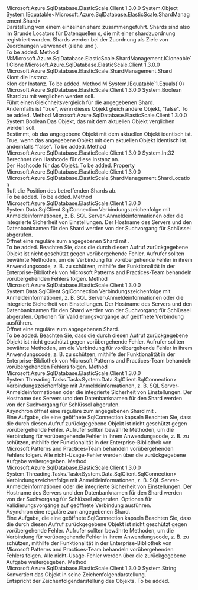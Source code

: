 <Type Name="Shard" FullName="Microsoft.Azure.SqlDatabase.ElasticScale.ShardManagement.Shard">
  <TypeSignature Language="C#" Value="public sealed class Shard : IEquatable&lt;Microsoft.Azure.SqlDatabase.ElasticScale.ShardManagement.Shard&gt;" />
  <TypeSignature Language="ILAsm" Value=".class public auto ansi sealed beforefieldinit Shard extends System.Object implements class System.IEquatable`1&lt;class Microsoft.Azure.SqlDatabase.ElasticScale.ShardManagement.Shard&gt;" />
  <TypeSignature Language="DocId" Value="T:Microsoft.Azure.SqlDatabase.ElasticScale.ShardManagement.Shard" />
  <TypeSignature Language="VB.NET" Value="Public NotInheritable Class Shard&#xA;Implements IEquatable(Of Shard)" />
  <TypeSignature Language="F#" Value="type Shard = class&#xA;    interface IShardProvider&lt;ShardLocation&gt;&#xA;    interface IShardProvider&#xA;    interface ICloneable&lt;Shard&gt;&#xA;    interface IEquatable&lt;Shard&gt;" />
  <AssemblyInfo>
    <AssemblyName>Microsoft.Azure.SqlDatabase.ElasticScale.Client</AssemblyName>
    <AssemblyVersion>1.3.0.0</AssemblyVersion>
  </AssemblyInfo>
  <Base>
    <BaseTypeName>System.Object</BaseTypeName>
  </Base>
  <Interfaces>
    <Interface>
      <InterfaceName>System.IEquatable&lt;Microsoft.Azure.SqlDatabase.ElasticScale.ShardManagement.Shard&gt;</InterfaceName>
    </Interface>
  </Interfaces>
  <Docs>
    <summary>
            Darstellung von einem einzelnen shard zusammengeführt. Shards sind also im Grunde Locators für Datenquellen <see cref="T:Microsoft.Azure.SqlDatabase.ElasticScale.ShardManagement.ShardLocation" />s, die mit einer shardzuordnung registriert wurden. Shards werden bei der Zuordnung als Ziele von Zuordnungen verwendet (siehe <see cref="T:Microsoft.Azure.SqlDatabase.ElasticScale.ShardManagement.PointMapping`1" /> und <see cref="T:Microsoft.Azure.SqlDatabase.ElasticScale.ShardManagement.RangeMapping`1" />).
            </summary>
    <remarks>To be added.</remarks>
  </Docs>
  <Members>
    <Member MemberName="Clone">
      <MemberSignature Language="C#" Value="public Microsoft.Azure.SqlDatabase.ElasticScale.ShardManagement.Shard Clone ();" />
      <MemberSignature Language="ILAsm" Value=".method public hidebysig newslot virtual instance class Microsoft.Azure.SqlDatabase.ElasticScale.ShardManagement.Shard Clone() cil managed" />
      <MemberSignature Language="DocId" Value="M:Microsoft.Azure.SqlDatabase.ElasticScale.ShardManagement.Shard.Clone" />
      <MemberSignature Language="VB.NET" Value="Public Function Clone () As Shard" />
      <MemberSignature Language="F#" Value="abstract member Clone : unit -&gt; Microsoft.Azure.SqlDatabase.ElasticScale.ShardManagement.Shard&#xA;override this.Clone : unit -&gt; Microsoft.Azure.SqlDatabase.ElasticScale.ShardManagement.Shard" Usage="shard.Clone " />
      <MemberType>Method</MemberType>
      <Implements>
        <InterfaceMember>M:Microsoft.Azure.SqlDatabase.ElasticScale.ShardManagement.ICloneable`1.Clone</InterfaceMember>
      </Implements>
      <AssemblyInfo>
        <AssemblyName>Microsoft.Azure.SqlDatabase.ElasticScale.Client</AssemblyName>
        <AssemblyVersion>1.3.0.0</AssemblyVersion>
      </AssemblyInfo>
      <ReturnValue>
        <ReturnType>Microsoft.Azure.SqlDatabase.ElasticScale.ShardManagement.Shard</ReturnType>
      </ReturnValue>
      <Parameters />
      <Docs>
        <summary>
            Klont die Instanz.
            </summary>
        <returns>Klon der Instanz.</returns>
        <remarks>To be added.</remarks>
      </Docs>
    </Member>
    <Member MemberName="Equals">
      <MemberSignature Language="C#" Value="public bool Equals (Microsoft.Azure.SqlDatabase.ElasticScale.ShardManagement.Shard other);" />
      <MemberSignature Language="ILAsm" Value=".method public hidebysig newslot virtual instance bool Equals(class Microsoft.Azure.SqlDatabase.ElasticScale.ShardManagement.Shard other) cil managed" />
      <MemberSignature Language="DocId" Value="M:Microsoft.Azure.SqlDatabase.ElasticScale.ShardManagement.Shard.Equals(Microsoft.Azure.SqlDatabase.ElasticScale.ShardManagement.Shard)" />
      <MemberSignature Language="VB.NET" Value="Public Function Equals (other As Shard) As Boolean" />
      <MemberSignature Language="F#" Value="override this.Equals : Microsoft.Azure.SqlDatabase.ElasticScale.ShardManagement.Shard -&gt; bool" Usage="shard.Equals other" />
      <MemberType>Method</MemberType>
      <Implements>
        <InterfaceMember>M:System.IEquatable`1.Equals(`0)</InterfaceMember>
      </Implements>
      <AssemblyInfo>
        <AssemblyName>Microsoft.Azure.SqlDatabase.ElasticScale.Client</AssemblyName>
        <AssemblyVersion>1.3.0.0</AssemblyVersion>
      </AssemblyInfo>
      <ReturnValue>
        <ReturnType>System.Boolean</ReturnType>
      </ReturnValue>
      <Parameters>
        <Parameter Name="other" Type="Microsoft.Azure.SqlDatabase.ElasticScale.ShardManagement.Shard" />
      </Parameters>
      <Docs>
        <param name="other">Shard zu mit verglichen werden soll.</param>
        <summary>
            Führt einen Gleichheitsvergleich für die angegebenen Shard.
            </summary>
        <returns>Andernfalls ist "true", wenn dieses Objekt gleich andere Objekt, "false".</returns>
        <remarks>To be added.</remarks>
      </Docs>
    </Member>
    <Member MemberName="Equals">
      <MemberSignature Language="C#" Value="public override bool Equals (object obj);" />
      <MemberSignature Language="ILAsm" Value=".method public hidebysig virtual instance bool Equals(object obj) cil managed" />
      <MemberSignature Language="DocId" Value="M:Microsoft.Azure.SqlDatabase.ElasticScale.ShardManagement.Shard.Equals(System.Object)" />
      <MemberSignature Language="VB.NET" Value="Public Overrides Function Equals (obj As Object) As Boolean" />
      <MemberSignature Language="F#" Value="override this.Equals : obj -&gt; bool" Usage="shard.Equals obj" />
      <MemberType>Method</MemberType>
      <AssemblyInfo>
        <AssemblyName>Microsoft.Azure.SqlDatabase.ElasticScale.Client</AssemblyName>
        <AssemblyVersion>1.3.0.0</AssemblyVersion>
      </AssemblyInfo>
      <ReturnValue>
        <ReturnType>System.Boolean</ReturnType>
      </ReturnValue>
      <Parameters>
        <Parameter Name="obj" Type="System.Object" />
      </Parameters>
      <Docs>
        <param name="obj">Das Objekt, das mit dem aktuellen Objekt verglichen werden soll.</param>
        <summary>
            Bestimmt, ob das angegebene Objekt mit dem aktuellen Objekt identisch ist.
            </summary>
        <returns>True, wenn das angegebene Objekt mit dem aktuellen Objekt identisch ist. andernfalls "false".</returns>
        <remarks>To be added.</remarks>
      </Docs>
    </Member>
    <Member MemberName="GetHashCode">
      <MemberSignature Language="C#" Value="public override int GetHashCode ();" />
      <MemberSignature Language="ILAsm" Value=".method public hidebysig virtual instance int32 GetHashCode() cil managed" />
      <MemberSignature Language="DocId" Value="M:Microsoft.Azure.SqlDatabase.ElasticScale.ShardManagement.Shard.GetHashCode" />
      <MemberSignature Language="VB.NET" Value="Public Overrides Function GetHashCode () As Integer" />
      <MemberSignature Language="F#" Value="override this.GetHashCode : unit -&gt; int" Usage="shard.GetHashCode " />
      <MemberType>Method</MemberType>
      <AssemblyInfo>
        <AssemblyName>Microsoft.Azure.SqlDatabase.ElasticScale.Client</AssemblyName>
        <AssemblyVersion>1.3.0.0</AssemblyVersion>
      </AssemblyInfo>
      <ReturnValue>
        <ReturnType>System.Int32</ReturnType>
      </ReturnValue>
      <Parameters />
      <Docs>
        <summary>
            Berechnet den Hashcode für diese Instanz an.
            </summary>
        <returns>Der Hashcode für das Objekt.</returns>
        <remarks>To be added.</remarks>
      </Docs>
    </Member>
    <Member MemberName="Location">
      <MemberSignature Language="C#" Value="public Microsoft.Azure.SqlDatabase.ElasticScale.ShardManagement.ShardLocation Location { get; }" />
      <MemberSignature Language="ILAsm" Value=".property instance class Microsoft.Azure.SqlDatabase.ElasticScale.ShardManagement.ShardLocation Location" />
      <MemberSignature Language="DocId" Value="P:Microsoft.Azure.SqlDatabase.ElasticScale.ShardManagement.Shard.Location" />
      <MemberSignature Language="VB.NET" Value="Public ReadOnly Property Location As ShardLocation" />
      <MemberSignature Language="F#" Value="member this.Location : Microsoft.Azure.SqlDatabase.ElasticScale.ShardManagement.ShardLocation" Usage="Microsoft.Azure.SqlDatabase.ElasticScale.ShardManagement.Shard.Location" />
      <MemberType>Property</MemberType>
      <AssemblyInfo>
        <AssemblyName>Microsoft.Azure.SqlDatabase.ElasticScale.Client</AssemblyName>
        <AssemblyVersion>1.3.0.0</AssemblyVersion>
      </AssemblyInfo>
      <ReturnValue>
        <ReturnType>Microsoft.Azure.SqlDatabase.ElasticScale.ShardManagement.ShardLocation</ReturnType>
      </ReturnValue>
      <Docs>
        <summary>
            Ruft die Position des betreffenden Shards ab.
            </summary>
        <value>To be added.</value>
        <remarks>To be added.</remarks>
      </Docs>
    </Member>
    <Member MemberName="OpenConnection">
      <MemberSignature Language="C#" Value="public System.Data.SqlClient.SqlConnection OpenConnection (string connectionString);" />
      <MemberSignature Language="ILAsm" Value=".method public hidebysig instance class System.Data.SqlClient.SqlConnection OpenConnection(string connectionString) cil managed" />
      <MemberSignature Language="DocId" Value="M:Microsoft.Azure.SqlDatabase.ElasticScale.ShardManagement.Shard.OpenConnection(System.String)" />
      <MemberSignature Language="VB.NET" Value="Public Function OpenConnection (connectionString As String) As SqlConnection" />
      <MemberSignature Language="F#" Value="member this.OpenConnection : string -&gt; System.Data.SqlClient.SqlConnection" Usage="shard.OpenConnection connectionString" />
      <MemberType>Method</MemberType>
      <AssemblyInfo>
        <AssemblyName>Microsoft.Azure.SqlDatabase.ElasticScale.Client</AssemblyName>
        <AssemblyVersion>1.3.0.0</AssemblyVersion>
      </AssemblyInfo>
      <ReturnValue>
        <ReturnType>System.Data.SqlClient.SqlConnection</ReturnType>
      </ReturnValue>
      <Parameters>
        <Parameter Name="connectionString" Type="System.String" />
      </Parameters>
      <Docs>
        <param name="connectionString">
            Verbindungszeichenfolge mit Anmeldeinformationen, z. B. SQL Server-Anmeldeinformationen oder die integrierte Sicherheit von Einstellungen. Der Hostname des Servers und den Datenbanknamen für den Shard werden von der Suchvorgang für Schlüssel abgerufen.
            </param>
        <summary>
            Öffnet eine reguläre <see cref="T:System.Data.SqlClient.SqlConnection" /> zum angegebenen Shard mit <see cref="F:Microsoft.Azure.SqlDatabase.ElasticScale.ShardManagement.ConnectionOptions.Validate" />.
            </summary>
        <returns>To be added.</returns>
        <remarks>
            Beachten Sie, dass die <see cref="T:System.Data.SqlClient.SqlConnection" /> durch diesen Aufruf zurückgegebene Objekt ist nicht geschützt gegen vorübergehende Fehler. Aufrufer sollten bewährte Methoden, um die Verbindung für vorübergehende Fehler in ihrem Anwendungscode, z. B. zu schützen, mithilfe der Funktionalität in der Enterprise-Bibliothek von Microsoft Patterns and Practices-Team behandeln vorübergehenden Fehlers folgen.
            </remarks>
      </Docs>
    </Member>
    <Member MemberName="OpenConnection">
      <MemberSignature Language="C#" Value="public System.Data.SqlClient.SqlConnection OpenConnection (string connectionString, Microsoft.Azure.SqlDatabase.ElasticScale.ShardManagement.ConnectionOptions options);" />
      <MemberSignature Language="ILAsm" Value=".method public hidebysig instance class System.Data.SqlClient.SqlConnection OpenConnection(string connectionString, valuetype Microsoft.Azure.SqlDatabase.ElasticScale.ShardManagement.ConnectionOptions options) cil managed" />
      <MemberSignature Language="DocId" Value="M:Microsoft.Azure.SqlDatabase.ElasticScale.ShardManagement.Shard.OpenConnection(System.String,Microsoft.Azure.SqlDatabase.ElasticScale.ShardManagement.ConnectionOptions)" />
      <MemberSignature Language="VB.NET" Value="Public Function OpenConnection (connectionString As String, options As ConnectionOptions) As SqlConnection" />
      <MemberSignature Language="F#" Value="member this.OpenConnection : string * Microsoft.Azure.SqlDatabase.ElasticScale.ShardManagement.ConnectionOptions -&gt; System.Data.SqlClient.SqlConnection" Usage="shard.OpenConnection (connectionString, options)" />
      <MemberType>Method</MemberType>
      <AssemblyInfo>
        <AssemblyName>Microsoft.Azure.SqlDatabase.ElasticScale.Client</AssemblyName>
        <AssemblyVersion>1.3.0.0</AssemblyVersion>
      </AssemblyInfo>
      <ReturnValue>
        <ReturnType>System.Data.SqlClient.SqlConnection</ReturnType>
      </ReturnValue>
      <Parameters>
        <Parameter Name="connectionString" Type="System.String" />
        <Parameter Name="options" Type="Microsoft.Azure.SqlDatabase.ElasticScale.ShardManagement.ConnectionOptions" />
      </Parameters>
      <Docs>
        <param name="connectionString">
            Verbindungszeichenfolge mit Anmeldeinformationen, z. B. SQL Server-Anmeldeinformationen oder die integrierte Sicherheit von Einstellungen. Der Hostname des Servers und den Datenbanknamen für den Shard werden von der Suchvorgang für Schlüssel abgerufen.
            </param>
        <param name="options">Optionen für Validierungsvorgänge auf geöffnete Verbindung ausführen.</param>
        <summary>
            Öffnet eine reguläre <see cref="T:System.Data.SqlClient.SqlConnection" /> zum angegebenen Shard.
            </summary>
        <returns>To be added.</returns>
        <remarks>
            Beachten Sie, dass die <see cref="T:System.Data.SqlClient.SqlConnection" /> durch diesen Aufruf zurückgegebene Objekt ist nicht geschützt gegen vorübergehende Fehler. Aufrufer sollten bewährte Methoden, um die Verbindung für vorübergehende Fehler in ihrem Anwendungscode, z. B. zu schützen, mithilfe der Funktionalität in der Enterprise-Bibliothek von Microsoft Patterns and Practices-Team behandeln vorübergehenden Fehlers folgen.
            </remarks>
      </Docs>
    </Member>
    <Member MemberName="OpenConnectionAsync">
      <MemberSignature Language="C#" Value="public System.Threading.Tasks.Task&lt;System.Data.SqlClient.SqlConnection&gt; OpenConnectionAsync (string connectionString);" />
      <MemberSignature Language="ILAsm" Value=".method public hidebysig instance class System.Threading.Tasks.Task`1&lt;class System.Data.SqlClient.SqlConnection&gt; OpenConnectionAsync(string connectionString) cil managed" />
      <MemberSignature Language="DocId" Value="M:Microsoft.Azure.SqlDatabase.ElasticScale.ShardManagement.Shard.OpenConnectionAsync(System.String)" />
      <MemberSignature Language="VB.NET" Value="Public Function OpenConnectionAsync (connectionString As String) As Task(Of SqlConnection)" />
      <MemberSignature Language="F#" Value="member this.OpenConnectionAsync : string -&gt; System.Threading.Tasks.Task&lt;System.Data.SqlClient.SqlConnection&gt;" Usage="shard.OpenConnectionAsync connectionString" />
      <MemberType>Method</MemberType>
      <AssemblyInfo>
        <AssemblyName>Microsoft.Azure.SqlDatabase.ElasticScale.Client</AssemblyName>
        <AssemblyVersion>1.3.0.0</AssemblyVersion>
      </AssemblyInfo>
      <ReturnValue>
        <ReturnType>System.Threading.Tasks.Task&lt;System.Data.SqlClient.SqlConnection&gt;</ReturnType>
      </ReturnValue>
      <Parameters>
        <Parameter Name="connectionString" Type="System.String" />
      </Parameters>
      <Docs>
        <param name="connectionString">
            Verbindungszeichenfolge mit Anmeldeinformationen, z. B. SQL Server-Anmeldeinformationen oder die integrierte Sicherheit von Einstellungen. Der Hostname des Servers und den Datenbanknamen für den Shard werden von der Suchvorgang für Schlüssel abgerufen.
            </param>
        <summary>
            Asynchron öffnet eine reguläre <see cref="T:System.Data.SqlClient.SqlConnection" /> zum angegebenen Shard mit <see cref="F:Microsoft.Azure.SqlDatabase.ElasticScale.ShardManagement.ConnectionOptions.Validate" />.
            </summary>
        <returns>Eine Aufgabe, die eine geöffnete SqlConnection kapseln</returns>
        <remarks>
            Beachten Sie, dass die <see cref="T:System.Data.SqlClient.SqlConnection" /> durch diesen Aufruf zurückgegebene Objekt ist nicht geschützt gegen vorübergehende Fehler. Aufrufer sollten bewährte Methoden, um die Verbindung für vorübergehende Fehler in ihrem Anwendungscode, z. B. zu schützen, mithilfe der Funktionalität in der Enterprise-Bibliothek von Microsoft Patterns and Practices-Team behandeln vorübergehenden Fehlers folgen.
            Alle nicht-Usage-Fehler werden über die zurückgegebene Aufgabe weitergegeben.
            </remarks>
      </Docs>
    </Member>
    <Member MemberName="OpenConnectionAsync">
      <MemberSignature Language="C#" Value="public System.Threading.Tasks.Task&lt;System.Data.SqlClient.SqlConnection&gt; OpenConnectionAsync (string connectionString, Microsoft.Azure.SqlDatabase.ElasticScale.ShardManagement.ConnectionOptions options);" />
      <MemberSignature Language="ILAsm" Value=".method public hidebysig instance class System.Threading.Tasks.Task`1&lt;class System.Data.SqlClient.SqlConnection&gt; OpenConnectionAsync(string connectionString, valuetype Microsoft.Azure.SqlDatabase.ElasticScale.ShardManagement.ConnectionOptions options) cil managed" />
      <MemberSignature Language="DocId" Value="M:Microsoft.Azure.SqlDatabase.ElasticScale.ShardManagement.Shard.OpenConnectionAsync(System.String,Microsoft.Azure.SqlDatabase.ElasticScale.ShardManagement.ConnectionOptions)" />
      <MemberSignature Language="VB.NET" Value="Public Function OpenConnectionAsync (connectionString As String, options As ConnectionOptions) As Task(Of SqlConnection)" />
      <MemberSignature Language="F#" Value="member this.OpenConnectionAsync : string * Microsoft.Azure.SqlDatabase.ElasticScale.ShardManagement.ConnectionOptions -&gt; System.Threading.Tasks.Task&lt;System.Data.SqlClient.SqlConnection&gt;" Usage="shard.OpenConnectionAsync (connectionString, options)" />
      <MemberType>Method</MemberType>
      <AssemblyInfo>
        <AssemblyName>Microsoft.Azure.SqlDatabase.ElasticScale.Client</AssemblyName>
        <AssemblyVersion>1.3.0.0</AssemblyVersion>
      </AssemblyInfo>
      <ReturnValue>
        <ReturnType>System.Threading.Tasks.Task&lt;System.Data.SqlClient.SqlConnection&gt;</ReturnType>
      </ReturnValue>
      <Parameters>
        <Parameter Name="connectionString" Type="System.String" />
        <Parameter Name="options" Type="Microsoft.Azure.SqlDatabase.ElasticScale.ShardManagement.ConnectionOptions" />
      </Parameters>
      <Docs>
        <param name="connectionString">
            Verbindungszeichenfolge mit Anmeldeinformationen, z. B. SQL Server-Anmeldeinformationen oder die integrierte Sicherheit von Einstellungen. Der Hostname des Servers und den Datenbanknamen für den Shard werden von der Suchvorgang für Schlüssel abgerufen.
            </param>
        <param name="options">Optionen für Validierungsvorgänge auf geöffnete Verbindung ausführen.</param>
        <summary>
            Asynchron eine reguläre <see cref="T:System.Data.SqlClient.SqlConnection" /> zum angegebenen Shard.
            </summary>
        <returns>Eine Aufgabe, die eine geöffnete SqlConnection kapseln</returns>
        <remarks>
            Beachten Sie, dass die <see cref="T:System.Data.SqlClient.SqlConnection" /> durch diesen Aufruf zurückgegebene Objekt ist nicht geschützt gegen vorübergehende Fehler. Aufrufer sollten bewährte Methoden, um die Verbindung für vorübergehende Fehler in ihrem Anwendungscode, z. B. zu schützen, mithilfe der Funktionalität in der Enterprise-Bibliothek von Microsoft Patterns and Practices-Team behandeln vorübergehenden Fehlers folgen.
            Alle nicht-Usage-Fehler werden über die zurückgegebene Aufgabe weitergegeben.
            </remarks>
      </Docs>
    </Member>
    <Member MemberName="ToString">
      <MemberSignature Language="C#" Value="public override string ToString ();" />
      <MemberSignature Language="ILAsm" Value=".method public hidebysig virtual instance string ToString() cil managed" />
      <MemberSignature Language="DocId" Value="M:Microsoft.Azure.SqlDatabase.ElasticScale.ShardManagement.Shard.ToString" />
      <MemberSignature Language="VB.NET" Value="Public Overrides Function ToString () As String" />
      <MemberSignature Language="F#" Value="override this.ToString : unit -&gt; string" Usage="shard.ToString " />
      <MemberType>Method</MemberType>
      <AssemblyInfo>
        <AssemblyName>Microsoft.Azure.SqlDatabase.ElasticScale.Client</AssemblyName>
        <AssemblyVersion>1.3.0.0</AssemblyVersion>
      </AssemblyInfo>
      <ReturnValue>
        <ReturnType>System.String</ReturnType>
      </ReturnValue>
      <Parameters />
      <Docs>
        <summary>
            Konvertiert das Objekt in seine Zeichenfolgendarstellung.
            </summary>
        <returns>Entspricht der Zeichenfolgendarstellung des Objekts.</returns>
        <remarks>To be added.</remarks>
      </Docs>
    </Member>
  </Members>
</Type>